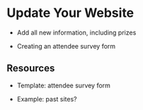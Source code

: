 # Update Your Website

* Add all new information, including prizes

* Creating an attendee survey form

## Resources

* Template: attendee survey form

* Example: past sites?